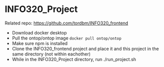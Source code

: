 # INFO320_Project
Related repo: <a>https://github.com/tordbm/INFO320_frontend</a>
<ul>
  <li>Download docker desktop</li>
  <li>Pull the ontop/ontop image <code>docker pull ontop/ontop</docker></code></li>
  <li>Make sure npm is installed</li>
  <li>Clone the INFO320_frontend project and place it and this project in the same directory (not within eachother)</li>
  <li>While in the INFO320_Project directory, run <shell> ./run_project.sh </shell> </li>
</ul>
